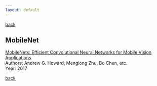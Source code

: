 ```yaml
---
layout: default
---
```


[back](../index.md)

## MobileNet

[MobileNets: Efficient Convolutional Neural Networks for Mobile Vision Applications](https://arxiv.org/abs/1704.04861)<br>
Authors: Andrew G. Howard, Menglong Zhu, Bo Chen, etc.<br>
Year: 2017 <br>


[back](../index.md)